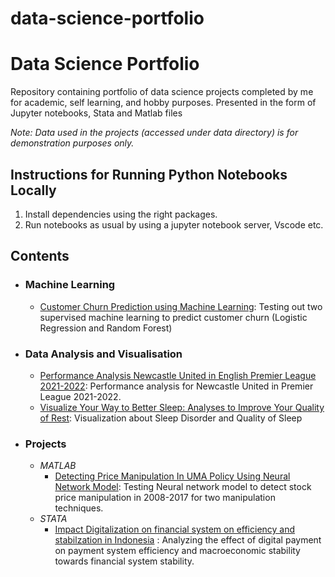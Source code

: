 # data-science-portfolio
# Data Science Portfolio
Repository containing portfolio of data science projects completed by me for academic, self learning, and hobby purposes. Presented in the form of Jupyter notebooks, Stata and Matlab files 

_Note: Data used in the projects (accessed under data directory) is for demonstration purposes only._

## Instructions for Running Python Notebooks Locally
1. Install dependencies using the right packages.
2. Run notebooks as usual by using a jupyter notebook server, Vscode etc.

## Contents

- ### Machine Learning
  - [Customer Churn Prediction using Machine Learning](https://github.com/astoadhi/Customer-Churn-Prediction-using-Machine-Learning): Testing out two supervised machine learning to predict customer churn (Logistic Regression and Random Forest)

- ### Data Analysis and Visualisation
  - [Performance Analysis Newcastle United in English Premier League 2021-2022](https://github.com/astoadhi/Performance-Analysis-Newcastle-United-in-English-Premier-League-2021-2022): Performance analysis for Newcastle United in Premier League 2021-2022.
  - [Visualize Your Way to Better Sleep: Analyses to Improve Your Quality of Rest](https://medium.com/@asto.adhinugroho/visualize-your-way-to-better-sleep-analysis-to-improve-your-quality-of-rest-sekolah-data-6c9667e39647): Visualization about Sleep Disorder and Quality of Sleep
- ### Projects
  - _MATLAB_
      - [Detecting Price Manipulation In UMA Policy Using Neural Network Model](https://github.com/astoadhi/Detecting-Price-Manipulation-In-UMA-Policy-Using-Neural-Network-Model): Testing Neural network model to detect stock price manipulation in 2008-2017 for two manipulation techniques.
  - _STATA_
      - [Impact Digitalization on financial system on efficiency and stabilzation in Indonesia](https://github.com/astoadhi/Impact-Digitalization-on-financial-system-on-efficiency-and-stabilzation-in-Indonesia) : Analyzing the effect of digital payment on payment system efficiency and macroeconomic stability towards financial system stability.
